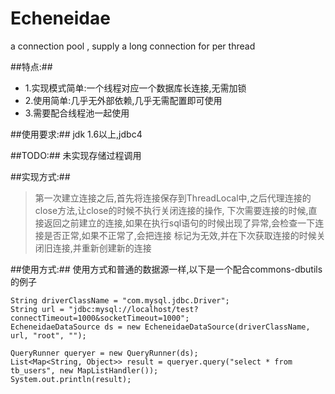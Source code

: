 Echeneidae
==========

a connection pool , supply a long connection for per thread 

##特点:##
- 1.实现模式简单:一个线程对应一个数据库长连接,无需加锁
- 2.使用简单:几乎无外部依赖,几乎无需配置即可使用
- 3.需要配合线程池一起使用

##使用要求:##
jdk 1.6以上,jdbc4

##TODO:##
未实现存储过程调用

##实现方式:##
>	第一次建立连接之后,首先将连接保存到ThreadLocal中,之后代理连接的close方法,让close的时候不执行关闭连接的操作,
下次需要连接的时候,直接返回之前建立的连接,如果在执行sql语句的时候出现了异常,会检查一下连接是否正常,如果不正常了,会把连接
标记为无效,并在下次获取连接的时候关闭旧连接,并重新创建新的连接

##使用方式:##
	使用方式和普通的数据源一样,以下是一个配合commons-dbutils的例子
	
	String driverClassName = "com.mysql.jdbc.Driver";
	String url = "jdbc:mysql://localhost/test?connectTimeout=1000&socketTimeout=1000";
	EcheneidaeDataSource ds = new EcheneidaeDataSource(driverClassName, url, "root", "");
	
	QueryRunner queryer = new QueryRunner(ds);
	List<Map<String, Object>> result = queryer.query("select * from tb_users", new MapListHandler());
	System.out.println(result);
	

